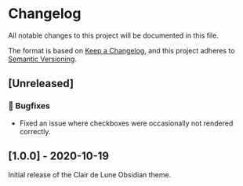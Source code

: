 # Changelog

All notable changes to this project will be documented in this file.

The format is based on [Keep a Changelog](https://keepachangelog.com/en/1.0.0/),
and this project adheres to [Semantic Versioning](https://semver.org/spec/v2.0.0.html).

## [Unreleased]

### 🐛 Bugfixes

- Fixed an issue where checkboxes were occasionally not rendered correctly.

## [1.0.0] - 2020-10-19

Initial release of the Clair de Lune Obsidian theme.
